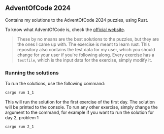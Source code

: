 ## AdventOfCode 2024

Contains my solutions to the AdventOfCode 2024 puzzles, using Rust.

To know what AdventOfCode is, check the [official website](https://adventofcode.com/).

> These by no means are the best solutions to the puzzles, but they are the ones I came up with. The exercise is meant to learn rust. This repository also contains the test data for my user, which you should change for your user if you're following along. Every exercise has a `testfile`, which is the input data for the exercise, simply modify it.

### Running the solutions

To run the solutions, use the following command:

```bash
cargo run 1_1
```

This will run the solution for the first exercise of the first day. The solution will be printed to the console.
To run any other exercise, simply change the argument to the command, for example if you want to run the solution for  day 2, problem 1

```bash
cargo run 2_1
```
